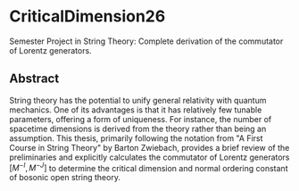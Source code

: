 # CriticalDimension26
Semester Project in String Theory: Complete derivation of the commutator of Lorentz generators.

## Abstract
String theory has the potential to unify general relativity with quantum mechanics. One of its
advantages is that it has relatively few tunable parameters, offering a form of uniqueness. For
instance, the number of spacetime dimensions is derived from the theory rather than being an
assumption. This thesis, primarily following the notation from "A First Course in String Theory" by
Barton Zwiebach, provides a brief review of the preliminaries and explicitly calculates the commutator
of Lorentz generators $[ M^{− I} , M^{− J} ]$ to determine the critical dimension and normal ordering constant
of bosonic open string theory.
